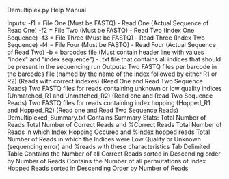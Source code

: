 Demultiplex.py Help Manual

Inputs:
	-f1 = File One (Must be FASTQ) - Read One (Actual Sequence of Read One)
	-f2 = File Two (Must be FASTQ) - Read Two (Index One Sequence)
	-f3 = File Three (Must be FASTQ) - Read Three (Index Two Sequence)
	-f4 = File Four (Must be FASTQ) - Read Four (Actual Sequence of Read Two)
	-b = barcodes file (Must contain header line with values "index" and "index sequence") - .txt file that contains all indices that should be present in the sequencing run
Outputs:
	Two FASTQ files per barcode in the barcodes file (named by the name of the index followed by either R1 or R2) (Reads with correct indexes) (Read One and Read Two Sequence Reads)
	Two FASTQ files for reads containing unknown or low quality indices (Unmatched_R1 and Unmatched_R2) (Read one and Read Two Sequence Reads)
	Two FASTQ files for reads containing index hopping (Hopped_R1 and Hopped_R2) (Read one and Read Two Sequence Reads)
	Demultiplexed_Summary.txt
		Contains Summary Stats: 
			Total Number of Reads
			Total Number of Correct Reads and %Correct Reads
			Total Number of Reads in which Index Hopping Occured and %index hopped reads
			Total Number of Reads in which the Indices were Low Quality or Unknown (sequencing error) and %reads with these characteristics
		Tab Delimited Table
			Contains the Number of all Correct Reads sorted in Descending order by Number of Reads
			Contains the Number of all permutations of Index Hopped Reads sorted in Descending Order by Number of Reads
